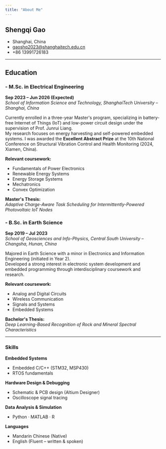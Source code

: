 ```yaml
---
title: "About Me"
---
```


##  Shengqi Gao

-  Shanghai, China  
-  gaoshq2023@shanghaitech.edu.cn  
-  +86 13991726183  

---

##  Education

### - M.Sc. in Electrical Engineering  
**Sep 2023 – Jun 2026 (Expected)**  
*School of Information Science and Technology, ShanghaiTech University – Shanghai, China*  

Currently enrolled in a three-year Master's program, specializing in battery-free Internet of Things (IoT) and low-power circuit design under the supervision of Prof. Junrui Liang.  
My research focuses on energy harvesting and self-powered embedded systems. I was awarded the **Excellent Abstract Prize** at the 10th National Conference on Structural Vibration Control and Health Monitoring (2024, Xiamen, China).  

**Relevant coursework:**  
- Fundamentals of Power Electronics  
- Renewable Energy Systems  
- Energy Storage Systems  
- Mechatronics  
- Convex Optimization  

**Master's Thesis:**  
*Adaptive Charge-Aware Task Scheduling for Intermittently-Powered Photovoltaic IoT Nodes*



### - B.Sc. in Earth Science  
**Sep 2019 – Jul 2023**  
*School of Geosciences and Info-Physics, Central South University – Changsha, Hunan, China*  

Majored in Earth Science with a minor in Electronics and Information Engineering (initiated in Year 2).  
Developed a strong interest in electronic system development and embedded programming through interdisciplinary coursework and research.  

**Relevant coursework:**  
- Analog and Digital Circuits  
- Wireless Communication  
- Signals and Systems  
- Embedded Systems  

**Bachelor's Thesis:**  
*Deep Learning-Based Recognition of Rock and Mineral Spectral Characteristics*


---

###  Skills

**Embedded Systems**  
- Embedded C/C++ (STM32, MSP430)  
- RTOS fundamentals  

**Hardware Design & Debugging**  
- Schematic & PCB design (Altium Designer)  
- Oscilloscope signal tracing  

**Data Analysis & Simulation**  
- Python · MATLAB · R  

**Languages**  
- Mandarin Chinese (Native)  
- English (Fluent – written & spoken)


